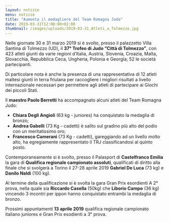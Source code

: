 ```yaml
---
layout: notizie
menu: notizie
title: "Aumenta il medagliere del Team Romagna Judo"
date: 2019-03-31T12:00:00+02:00
thumbnail: /images/uploads/2019-03-31_Atleti_a_Tolmezzo.jpg
---
```



Nelle giornate 30 e 31 marzo 2019 si è svolto, presso il palazzetto Villa Santina di Tolmezzo (UD), il **37° Trofeo di Judo “Città di Tolmezzo”**, con 423 atleti giunti da varie regioni d’Italia, Austria, Slovenia, Croazia, Malta, Slovacchia, Repubblica Ceca, Ungheria, Polonia e Georgia; 52 le società partecipanti.

Di particolare nota è anche la presenza di una rappresentativa di 12 atleti maltesi giunti in terra friulana per raccogliere i migliori risultati a livello internazionale necessari per permettere agli atleti di partecipare ai Giochi dei piccoli Stati.

Il **maestro Paolo Berretti** ha accompagnato alcuni atleti del Team Romagna Judo:

  - **Chiara Degli Angioli** (63 kg - juniores) ha conquistato la medaglia di bronzo;
  - **Andrea Gabelli** (73 Kg - cadetti) è salito sul gradino più alto del podio con un meritatissimo oro;
  - **Francesco Camerani** (73 Kg - cadetti), gareggiando ad un livello molto alto, ha egregiamente rappresentato il TRJ classificandosi al quinto posto.
 

Contemporaneamente si è svolto, presso il Palasport di **Castelfranco Emilia** la gara di **Qualifica regionale campionato assoluti**, qualificati di diritto alla finale che si svolgerà a Torino il 27-28 aprile 2019 **Gabriel De Luca** (73 kg) e **Danilo Naldi** (100 kg).

Al termine della qualificazione si è svolta la gara Gran Prix esordienti A 2° prova, nella quale sia **Riccardo Casella** (50kg) che **Liborio Campo** (36 kg) vincendo 3 incontri per ippon hanno conquistato entrambi la medaglia di bronzo.


Prossimi appuntamenti **13 aprile 2019** qualifica regionale campionato italiano juniores e Gran Prix esodienti a 3° prova.
